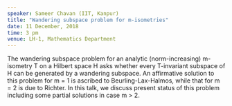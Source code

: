 ```yaml
---
speaker: Sameer Chavan (IIT, Kanpur)
title: "Wandering subspace problem for m-isometries"
date: 11 December, 2018
time: 3 pm
venue: LH-1, Mathematics Department
---
```


The wandering subspace problem for an analytic (norm-increasing)
m-isometry T on a Hilbert space H asks whether every T-invariant subspace
of H can be generated by a wandering subspace. An affirmative solution to
this problem for m = 1 is ascribed to Beurling-Lax-Halmos, while that for
m = 2 is due to Richter. In this talk, we discuss present status of this
problem including some partial solutions in case m > 2.
